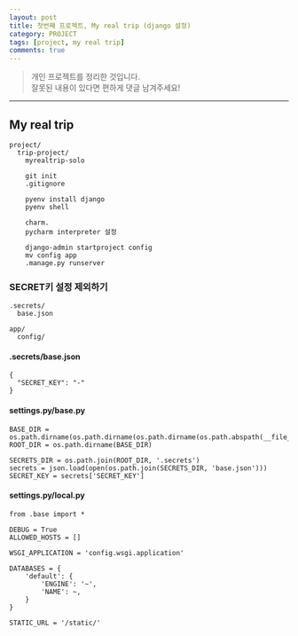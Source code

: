 ```yaml
---
layout: post
title: 첫번째 프로젝트, My real trip (django 설정)
category: PROJECT
tags: [project, my real trip]
comments: true
---
```


> 개인 프로젝트를 정리한 것입니다.     
잘못된 내용이 있다면 편하게 댓글 남겨주세요!    

<hr>

## My real trip

```
project/
  trip-project/
    myrealtrip-solo

    git init
    .gitignore

    pyenv install django
    pyenv shell

    charm.
    pycharm interpreter 설정

    django-admin startproject config
    mv config app
    .manage.py runserver
```

### SECRET키 설정 제외하기

```
.secrets/
  base.json

app/
  config/
```

#### .secrets/base.json

```
{
  "SECRET_KEY": "-"
}
```

#### settings.py/base.py

```
BASE_DIR = os.path.dirname(os.path.dirname(os.path.dirname(os.path.abspath(__file__))))
ROOT_DIR = os.path.dirname(BASE_DIR)

SECRETS_DIR = os.path.join(ROOT_DIR, '.secrets')
secrets = json.load(open(os.path.join(SECRETS_DIR, 'base.json')))
SECRET_KEY = secrets['SECRET_KEY']
```

#### settings.py/local.py

```
from .base import *

DEBUG = True
ALLOWED_HOSTS = []

WSGI_APPLICATION = 'config.wsgi.application'

DATABASES = {
    'default': {
        'ENGINE': '~',
        'NAME': ~,
    }
}

STATIC_URL = '/static/'
```
